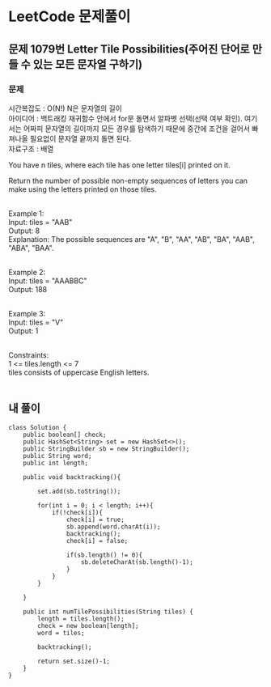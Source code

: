 # LeetCode 문제풀이

## 문제 1079번 Letter Tile Possibilities(주어진 단어로 만들 수 있는 모든 문자열 구하기)

### 문제<br>
시간복잡도 : O(N!) N은 문자열의 길이<br>
아이디어 : 백트래킹 재귀함수 안에서 for문 돌면서 알파벳 선택(선택 여부 확인).
여기서는 어짜피 문자열의 길이까지 모든 경우를 탐색하기 때문에 중간에 조건을 걸어서 빠져나올 필요없이 문자열 끝까지 돌면 된다.<br>
자료구조 : 배열<br>

You have n  tiles, where each tile has one letter tiles[i] printed on it.

Return the number of possible non-empty sequences of letters you can make using the letters printed on those tiles.<br><br>

Example 1:<br>
Input: tiles = "AAB"<br>
Output: 8<br>
Explanation: The possible sequences are "A", "B", "AA", "AB", "BA", "AAB", "ABA", "BAA".<br><br>

Example 2:<br>
Input: tiles = "AAABBC"<br>
Output: 188<br><br>

Example 3:<br>
Input: tiles = "V"<br>
Output: 1<br><br>

Constraints:<br>
1 <= tiles.length <= 7<br>
tiles consists of uppercase English letters.<br><br>

## 내 풀이
```
class Solution {
    public boolean[] check;
    public HashSet<String> set = new HashSet<>();
    public StringBuilder sb = new StringBuilder();
    public String word;
    public int length;

    public void backtracking(){
        
        set.add(sb.toString());

        for(int i = 0; i < length; i++){
            if(!check[i]){
                check[i] = true;
                sb.append(word.charAt(i));
                backtracking();
                check[i] = false;

                if(sb.length() != 0){
                    sb.deleteCharAt(sb.length()-1);
                }
            }
        }

    }

    public int numTilePossibilities(String tiles) {
        length = tiles.length();
        check = new boolean[length];
        word = tiles;

        backtracking();

        return set.size()-1;
    }
}
```
